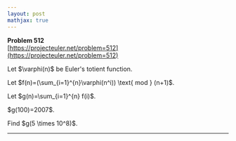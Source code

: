 ```yaml
---
layout: post
mathjax: true
---
```

**Problem 512**  
[https://projecteuler.net/problem=512](https://projecteuler.net/problem=512)

<p>Let $\varphi(n)$ be Euler's totient function.</p><p>
Let $f(n)=(\sum_{i=1}^{n}\varphi(n^i)) \text{ mod } (n+1)$.</p><p>
Let $g(n)=\sum_{i=1}^{n} f(i)$.</p><p>
$g(100)=2007$.
</p>
<p>
Find $g(5 \times 10^8)$.
</p>

---
